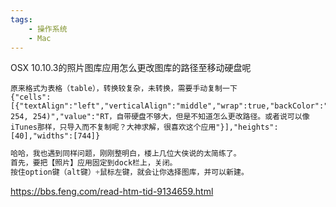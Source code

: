 ```yaml
---
tags:
    - 操作系统
    - Mac
---
```


OSX 10.10.3的照片图库应用怎么更改图库的路径至移动硬盘呢



```
原来格式为表格（table），转换较复杂，未转换，需要手动复制一下
{"cells":[{"textAlign":"left","verticalAlign":"middle","wrap":true,"backColor":"rgb(254, 254, 254)","value":"RT，自带硬盘不够大，但是不知道怎么更改路径。或者说可以像iTunes那样，只导入而不复制呢？大神求解，很喜欢这个应用"}],"heights":[40],"widths":[744]}
```



```javascript
哈哈，我也遇到同样问题，刚刚整明白，楼上几位大侠说的太简练了。
首先，要把【照片】应用固定到dock栏上，关闭。
按住option键（alt键）+鼠标左键，就会让你选择图库，并可以新建。

```





https://bbs.feng.com/read-htm-tid-9134659.html

